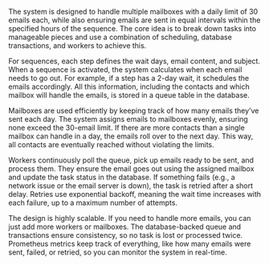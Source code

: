 The system is designed to handle multiple mailboxes with a daily limit of 30 emails each, while also ensuring emails are sent in equal intervals within the specified hours of the sequence. The core idea is to break down tasks into manageable pieces and use a combination of scheduling, database transactions, and workers to achieve this.

For sequences, each step defines the wait days, email content, and subject. When a sequence is activated, the system calculates when each email needs to go out. For example, if a step has a 2-day wait, it schedules the emails accordingly. All this information, including the contacts and which mailbox will handle the emails, is stored in a queue table in the database.

Mailboxes are used efficiently by keeping track of how many emails they’ve sent each day. The system assigns emails to mailboxes evenly, ensuring none exceed the 30-email limit. If there are more contacts than a single mailbox can handle in a day, the emails roll over to the next day. This way, all contacts are eventually reached without violating the limits.

Workers continuously poll the queue, pick up emails ready to be sent, and process them. They ensure the email goes out using the assigned mailbox and update the task status in the database. If something fails (e.g., a network issue or the email server is down), the task is retried after a short delay. Retries use exponential backoff, meaning the wait time increases with each failure, up to a maximum number of attempts.

The design is highly scalable. If you need to handle more emails, you can just add more workers or mailboxes. The database-backed queue and transactions ensure consistency, so no task is lost or processed twice. Prometheus metrics keep track of everything, like how many emails were sent, failed, or retried, so you can monitor the system in real-time.